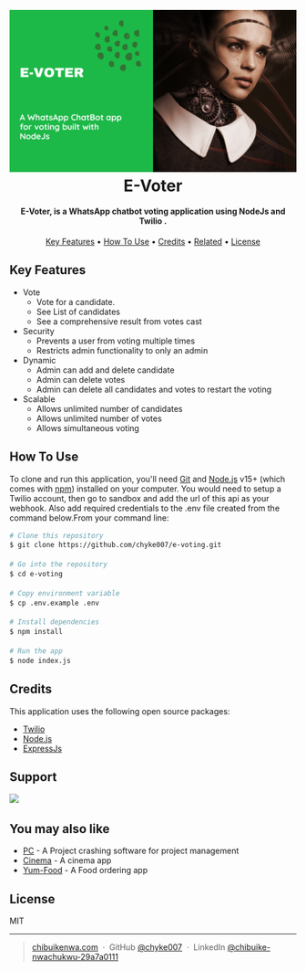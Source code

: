 <h1 align="center">
  <br>
  <a href="https://youtu.be/xls_7abY27I"><img src="https://github.com/chyke007/e-voting/raw/master/preview.png" alt="Youtube Demo" title="Youtube Demo" width="600"></a>
  <br>
  E-Voter
  <br>
</h1>
<h4 align="center">E-Voter, is a WhatsApp chatbot voting application using NodeJs and Twilio .</h4>

<p align="center">
  <a href="#key-features">Key Features</a> •
  <a href="#how-to-use">How To Use</a> •
  <a href="#credits">Credits</a> •
  <a href="#you-may-also-like">Related</a> •
  <a href="#license">License</a>
</p>

## Key Features

- Vote
  - Vote for a candidate.
  - See List of candidates
  - See a comprehensive result from votes cast
- Security
  - Prevents a user from voting multiple times
  - Restricts admin functionality to only an admin
- Dynamic
  - Admin can add and delete candidate
  - Admin can delete votes
  - Admin can delete all candidates and votes to restart the voting
- Scalable
  - Allows unlimited number of candidates
  - Allows unlimited number of votes
  - Allows simultaneous voting

## How To Use

To clone and run this application, you'll need [Git](https://git-scm.com) and [Node.js](https://nodejs.org/en/download/) v15+ (which comes with [npm](http://npmjs.com)) installed on your computer. You would need to setup a Twilio account, then go to sandbox and add the url of this api as your webhook. Also add required credentials to the .env file created from the command below.From your command line:

```bash
# Clone this repository
$ git clone https://github.com/chyke007/e-voting.git

# Go into the repository
$ cd e-voting

# Copy environment variable
$ cp .env.example .env

# Install dependencies
$ npm install

# Run the app
$ node index.js
```

## Credits

This application uses the following open source packages:

- [Twilio](https://twilio.com/)
- [Node.js](https://nodejs.org/)
- [ExpressJs](https://expressjs.com/)

## Support

<a href="https://www.patreon.com/chyke007">
	<img src="https://c5.patreon.com/external/logo/become_a_patron_button@2x.png" width="160">
</a>

## You may also like

- [PC](https://github.com/chyke007/pc) - A Project crashing software for project management
- [Cinema](https://github.com/chyke007/cinemaapp) - A cinema app
- [Yum-Food](https://github.com/chyke007/Yum-food) - A Food ordering app

## License

MIT

---

> [chibuikenwa.com](https://www.chibuikenwa.com) &nbsp;&middot;&nbsp;
> GitHub [@chyke007](https://github.com/chyke007) &nbsp;&middot;&nbsp;
> LinkedIn [@chibuike-nwachukwu-29a7a0111](https://linkedin.com/in/chibuike-nwachukwu-29a7a0111)
